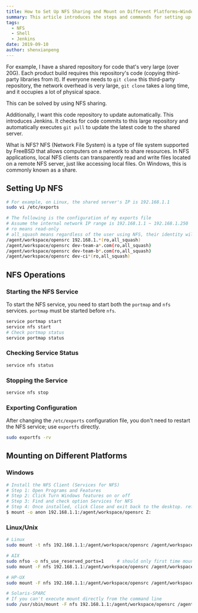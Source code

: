 ```yaml
---
title: How to Set Up NFS Sharing and Mount on Different Platforms—Windows/Linux/Unix
summary: This article introduces the steps and commands for setting up NFS sharing and mounting it on different platforms (Windows/Linux/Unix).
tags:
  - NFS
  - Shell
  - Jenkins
date: 2019-09-10
author: shenxianpeng
---
```


For example, I have a shared repository for code that's very large (over 20G).  Each product build requires this repository's code (copying third-party libraries from it). If everyone needs to `git clone` this third-party repository, the network overhead is very large, `git clone` takes a long time, and it occupies a lot of physical space.

This can be solved by using NFS sharing.

Additionally, I want this code repository to update automatically. This introduces Jenkins. It checks for code commits to this large repository and automatically executes `git pull` to update the latest code to the shared server.


What is NFS? NFS (Network File System) is a type of file system supported by FreeBSD that allows computers on a network to share resources. In NFS applications, local NFS clients can transparently read and write files located on a remote NFS server, just like accessing local files.  On Windows, this is commonly known as a share.

## Setting Up NFS

```bash
# For example, on Linux, the shared server's IP is 192.168.1.1
sudo vi /etc/exports

# The following is the configuration of my exports file
# Assume the internal network IP range is 192.168.1.1 ~ 192.168.1.250
# ro means read-only
# all_squash means regardless of the user using NFS, their identity will be limited to a specified ordinary user identity (nfsnobody)
/agent/workspace/opensrc 192.168.1.*(ro,all_squash)
/agent/workspace/opensrc dev-team-a*.com(ro,all_squash)
/agent/workspace/opensrc dev-team-b*.com(ro,all_squash)
/agent/workspace/opensrc dev-ci*(ro,all_squash)
```

## NFS Operations

### Starting the NFS Service

To start the NFS service, you need to start both the `portmap` and `nfs` services.  `portmap` must be started before `nfs`.

```bash
service portmap start
service nfs start
# Check portmap status
service portmap status
```

### Checking Service Status

```bash
service nfs status
```

### Stopping the Service

```bash
service nfs stop
```

### Exporting Configuration

After changing the `/etc/exports` configuration file, you don't need to restart the NFS service; use `exportfs` directly.

```bash
sudo exportfs -rv
```

## Mounting on Different Platforms

### Windows

```bash
# Install the NFS Client (Services for NFS)
# Step 1: Open Programs and Features
# Step 2: Click Turn Windows features on or off
# Step 3: Find and check option Services for NFS
# Step 4: Once installed, click Close and exit back to the desktop. refer to https://graspingtech.com/mount-nfs-share-windows-10/
$ mount -o anon 192.168.1.1:/agent/workspace/opensrc Z:
```

### Linux/Unix

```bash
# Linux
sudo mount -t nfs 192.168.1.1:/agent/workspace/opensrc /agent/workspace/opensrc

# AIX
sudo nfso -o nfs_use_reserved_ports=1     # should only first time mount need to run this command
sudo mount -F nfs 192.168.1.1:/agent/workspace/opensrc /agent/workspace/opensrc

# HP-UX
sudo mount -F nfs 192.168.1.1:/agent/workspace/opensrc /agent/workspace/opensrc

# Solaris-SPARC
# If you can't execute mount directly from the command line
sudo /usr/sbin/mount -F nfs 192.168.1.1:/agent/workspace/opensrc /agent/workspace/opensrc
```
